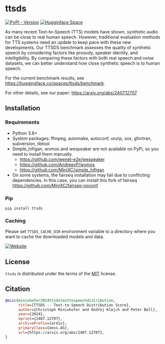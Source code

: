 # ttsds

[![PyPI - Version](https://img.shields.io/pypi/v/ttsds.svg)](https://pypi.org/project/ttsds)
[![Hugginface Space](https://img.shields.io/badge/%F0%9F%A4%97-ttsds%2Fbenchmark-blue)](https://huggingface.co/spaces/ttsds/benchmark)

As many recent Text-to-Speech (TTS) models have shown, synthetic audio can be close to real human speech. However, traditional evaluation methods for TTS systems need an update to keep pace with these new developments. Our TTSDS benchmark assesses the quality of synthetic speech by considering factors like prosody, speaker identity, and intelligibility. By comparing these factors with both real speech and noise datasets, we can better understand how close synthetic speech is to human speech.

For the current benchmark results, see https://huggingface.co/spaces/ttsds/benchmark.

For other details, see our paper: https://arxiv.org/abs/2407.12707

## Installation

### Requirements

- Python 3.8+
- System packages: ffmpeg, automake, autoconf, unzip, sox, gfortran, subversion, libtool
- Simple_hifigan, wvmos and wespeaker are not available on PyPi, so you need to install them manually.
    - https://github.com/wenet-e2e/wespeaker
    - https://github.com/AndreevP/wvmos
    - https://github.com/MiniXC/simple_hifigan
- On some systems, the fairseq installation may fail due to conflicting dependencies. In this case, you can install this fork of fairseq https://github.com/MiniXC/fairseq-noconf

### Pip

```console
pip install ttsds
```

### Caching

Please set ``TTSDS_CACHE_DIR`` environment variable to a directory where you want to cache the downloaded models and data.

[![Website](https://ttsdsbenchmark.com/logo-dark.png)](https://ttsdsbenchmark.com)

## License

`ttsds` is distributed under the terms of the [MIT](https://spdx.org/licenses/MIT.html) license.

## Citation
```bibtex
@misc{minixhofer2024ttsdstexttospeechdistribution,
      title={TTSDS -- Text-to-Speech Distribution Score}, 
      author={Christoph Minixhofer and Ondřej Klejch and Peter Bell},
      year={2024},
      eprint={2407.12707},
      archivePrefix={arXiv},
      primaryClass={eess.AS},
      url={https://arxiv.org/abs/2407.12707}, 
}
```
